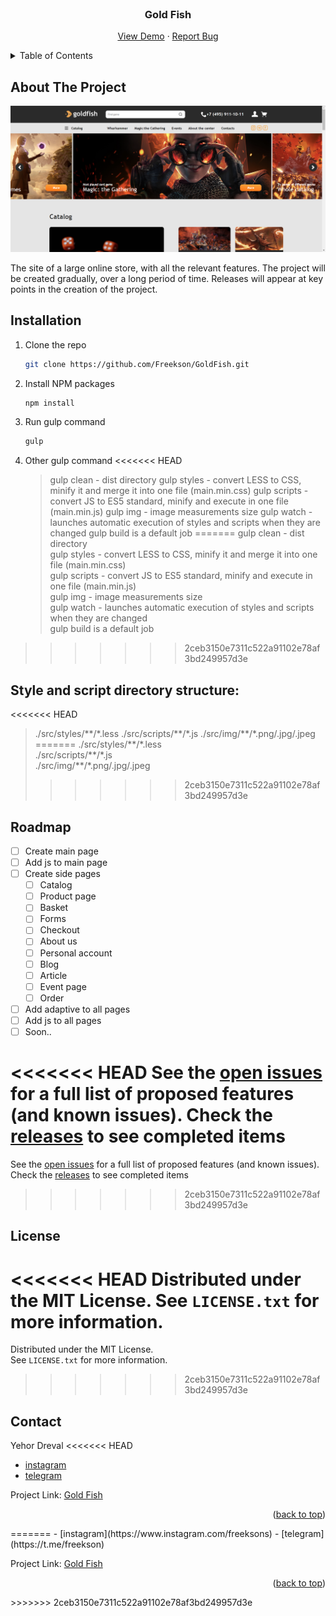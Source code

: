 <div id="top"></div>


<!-- PROJECT LOGO -->
<br />
<div align="center">

<h3 align="center">Gold Fish</h3>

  <p align="center">
    <a href="https://freekson.github.io/GoldFish/">View Demo</a>
    ·
    <a href="https://github.com/Freekson/GoldFish/issues">Report Bug</a>

  </p>
</div>



<!-- TABLE OF CONTENTS -->
<details>
  <summary>Table of Contents</summary>
  <ol>
    <li>
      <a href="#about-the-project">About The Project</a>
    </li>   
    <li><a href="#installation">Installation</a></li>
    <li><a href="#roadmap">Roadmap</a></li>
    <li><a href="#license">License</a></li>
    <li><a href="#contact">Contact</a></li>
  </ol>
</details>



<!-- ABOUT THE PROJECT -->
## About The Project

![project screen](build/img/chrome_qqGQdaHVXp.png)

The site of a large online store, with all the relevant features. The project will be created gradually, over a long period of time. Releases will appear at key points in the creation of the project.


<!-- GETTING STARTED -->

## Installation

1. Clone the repo
   ```sh
   git clone https://github.com/Freekson/GoldFish.git
   ```
2. Install NPM packages
   ```sh
   npm install
   ```
3. Run gulp command
    ```sh
   gulp
   ```
4. Other gulp command
<<<<<<< HEAD
   > gulp clean - dist directory
    gulp styles - convert LESS to CSS, minify it and merge it into one file (main.min.css)
    gulp scripts - convert JS to ES5 standard, minify and execute in one file (main.min.js)
    gulp img - image measurements size
    gulp watch - launches automatic execution of styles and scripts when they are changed
    gulp build is a default job
=======
   > gulp clean - dist directory  
    gulp styles - convert LESS to CSS, minify it and merge it into one file (main.min.css)  
    gulp scripts - convert JS to ES5 standard, minify and execute in one file (main.min.js)  
    gulp img - image measurements size  
    gulp watch - launches automatic execution of styles and scripts when they are changed  
    gulp build is a default job  
>>>>>>> 2ceb3150e7311c522a91102e78af3bd249957d3e



## Style and script directory structure:
<<<<<<< HEAD
>./src/styles/\*\*/\*.less
>./src/scripts/\*\*/\*.js
>./src/img/\*\*/\*.png/.jpg/.jpeg
=======
>./src/styles/\*\*/\*.less  
>./src/scripts/\*\*/\*.js  
>./src/img/\*\*/\*.png/.jpg/.jpeg  
>>>>>>> 2ceb3150e7311c522a91102e78af3bd249957d3e

<!-- ROADMAP -->
## Roadmap

- [ ] Create main page
- [ ] Add js to main page
- [ ] Create side pages
    - [ ] Catalog
    - [ ] Product page
    - [ ] Basket
    - [ ] Forms
    - [ ] Checkout
    - [ ] About us
    - [ ] Personal account
    - [ ] Blog 
    - [ ] Article
    - [ ] Event page
    - [ ] Order
- [ ] Add adaptive to all pages
- [ ] Add js to all pages
- [ ] Soon.. 

<<<<<<< HEAD
See the [open issues](https://github.com/Freekson/GoldFish/issues) for a full list of proposed features (and known issues).
Check the [releases](https://github.com/Freekson/GoldFish/releases) to see completed items 
=======
See the [open issues](https://github.com/Freekson/GoldFish/issues) for a full list of proposed features (and known issues).  
Check the [releases](https://github.com/Freekson/GoldFish/releases) to see completed items   
>>>>>>> 2ceb3150e7311c522a91102e78af3bd249957d3e


<!-- LICENSE -->
## License

<<<<<<< HEAD
Distributed under the MIT License. See `LICENSE.txt` for more information.
=======
Distributed under the MIT License.   
See `LICENSE.txt` for more information.  
>>>>>>> 2ceb3150e7311c522a91102e78af3bd249957d3e


<!-- CONTACT -->
## Contact

Yehor Dreval 
<<<<<<< HEAD
- [instagram](https://www.instagram.com/freeksons)
- [telegram](https://t.me/freekson)

Project Link: [Gold Fish](https://github.com/Freekson/GoldFish)
<p align="right">(<a href="#top">back to top</a>)</p>
=======
- [instagram](https://www.instagram.com/freeksons)  
- [telegram](https://t.me/freekson)  

Project Link: [Gold Fish](https://github.com/Freekson/GoldFish)
<p align="right">(<a href="#top">back to top</a>)</p>
>>>>>>> 2ceb3150e7311c522a91102e78af3bd249957d3e
